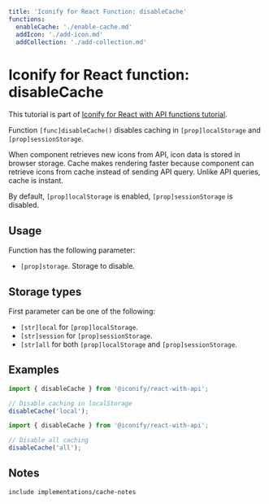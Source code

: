 ```yaml
title: 'Iconify for React Function: disableCache'
functions:
  enableCache: './enable-cache.md'
  addIcon: './add-icon.md'
  addCollection: './add-collection.md'
```

# Iconify for React function: disableCache

This tutorial is part of [Iconify for React with API functions tutorial](./index.md#functions).

Function `[func]disableCache()` disables caching in `[prop]localStorage` and `[prop]sessionStorage`.

When component retrieves new icons from API, icon data is stored in browser storage. Cache makes rendering faster because component can retrieve icons from cache instead of sending API query. Unlike API queries, cache is instant.

By default, `[prop]localStorage` is enabled, `[prop]sessionStorage` is disabled.

## Usage

Function has the following parameter:

- `[prop]storage`. Storage to disable.

## Storage types

First parameter can be one of the following:

- `[str]local` for `[prop]localStorage`.
- `[str]session` for `[prop]sessionStorage`.
- `[str]all` for both `[prop]localStorage` and `[prop]sessionStorage`.

## Examples

```js
import { disableCache } from '@iconify/react-with-api';

// Disable caching in localStorage
disableCache('local');
```

```js
import { disableCache } from '@iconify/react-with-api';

// Disable all caching
disableCache('all');
```

## Notes

`include implementations/cache-notes`
